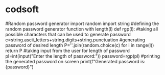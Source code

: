 # codsoft
#Random password generator
import random
import string
#defining the random password generator function with length(l)
def rgp(l):
#taking all possible characters that can be used to generate password
  c=string.ascii_letters+string.digits+string.punctuation
#generating password of desired length
  P=''.join(random.choice(c) for i in range(l))
  return P
#taking input from the user for length of password
pl=int(input("Enter the length of password:"))
password=rgp(pl)
#printing the generated password on screen
print(f"Generated password is:{password}")
       
